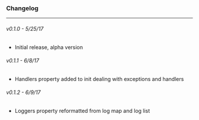 ### Changelog
-------------

###### v0.1.0 - 5/25/17
* Initial release, alpha version

###### v0.1.1 - 6/8/17
* Handlers property added to init dealing with exceptions and handlers

###### v0.1.2 - 6/9/17
* Loggers property reformatted from log map and log list
